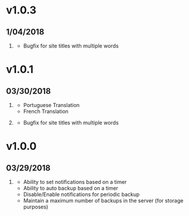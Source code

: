 # v1.0.3
##  1/04/2018

1. [](#bugfix)
    * Bugfix for site titles with multiple words

# v1.0.1
##  03/30/2018

1. [](#new)
    * Portuguese Translation
    * French Translation

2. [](#bugfix)
    * Bugfix for site titles with multiple words
    
    
# v1.0.0
##  03/29/2018

1. [](#new)
    * Ability to set notifications based on a timer
    * Ability to auto backup based on a timer
    * Disable/Enable notifications for periodic backup
    * Maintain a maximum number of backups in the server (for storage purposes)
